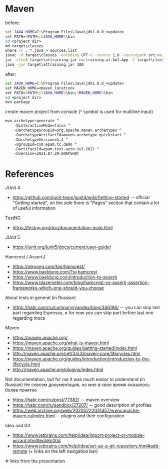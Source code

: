 # Maven

before:

```cmd
set JAVA_HOME=C:\Program Files\Java\jdk1.8.0_<update>
set PATH=%PATH%;%JAVA_HOME%\bin
cd <project dir>
md target\classes
where /r . *.java > sources.list
javac -d target\classes -encoding UTF-8 -source 1.8 -sourcepath src/main/java @sources.list
jar -cfen0 target\attraining.jar ru.training.at.hw1.App -C target\classes .
java -jar target\attraining.jar 100
```

after:

```cmd
set JAVA_HOME=C:\Program Files\Java\jdk1.8.0_<update>
set MAVEN_HOME=<maven_location>
set PATH=%PATH%;%JAVA_HOME%\bin;%MAVEN_HOME%\bin
cd <project dir>
mvn package
```

create maven project from console (^ symbol is used for multiline input)

```cmd 
mvn archetype:generate ^
    -DinteractiveMode=false ^
    -DarchetypeGroupId=org.apache.maven.archetypes ^
    -DarchetypeArtifactId=maven-archetype-quickstart ^
    -DarchetypeVersion=1.4 ^
    -DgroupId=com.epam.tc.demo ^
    -DartifactId=epam-test-auto-jul-2021 ^
    -Dversion=2021.07.29-SNAPSHOT
```

# References

JUnit 4

- https://github.com/junit-team/junit4/wiki/Getting-started -- official "Getting started", on the side there is "Pages" section that contain a lot of useful information

TestNG

- https://testng.org/doc/documentation-main.html

JUnit 5

- https://junit.org/junit5/docs/current/user-guide/

Hamcrest / AssertJ

- https://mkyong.com/tag/hamcrest/
- https://www.baeldung.com/?s=hamcrest
- https://www.baeldung.com/introduction-to-assertj
- https://www.blazemeter.com/blog/hamcrest-vs-assertj-assertion-frameworks-which-one-should-you-choose

About tests in general (in Russian)

- https://habr.com/ru/company/yandex/blog/346186/ -- you can skip last part regarding Espresso, и for now you can skip part before last one regarding mocs

Maven

- https://maven.apache.org/
- https://maven.apache.org/what-is-maven.html 
- https://maven.apache.org/guides/getting-started/index.html 
- http://maven.apache.org/ref/3.6.3/maven-core/lifecycles.html 
- https://maven.apache.org/guides/introduction/introduction-to-the-lifecycle.html 
- http://maven.apache.org/plugins/index.html 

Not documentation, but for me it was much easier to understand (in Russian)
Не совсем документация, но мне в свое время оказалось более понятно

- https://habr.com/ru/post/77382/ -- maven overview
- https://habr.com/ru/sandbox/27207/ -- good description of profiles
- https://web.archive.org/web/20200222031457/www.apache-maven.ru/index.html -- plugins and their configuration

Idea and Git

- https://www.jetbrains.com/help/idea/import-project-or-module-wizard.html#ecb8c00d
- https://www.jetbrains.com/help/idea/set-up-a-git-repository.html#add-remote (+ links on the left navigation bar)

:heavy_plus_sign: links from the presentation
